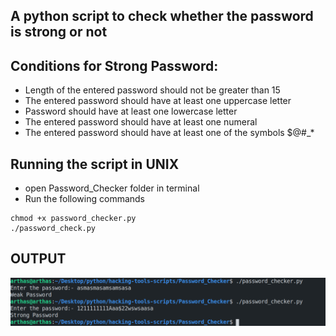 ## A python script to check whether the password is strong or not

## Conditions for Strong Password:

- Length of the entered password should not be greater than 15
- The entered password should have at least one uppercase letter
- Password should have at least one lowercase letter
- The entered password should have at least one numeral
- The entered password should have at least one of the symbols $@#_*

## Running the script in UNIX
- open Password_Checker folder in terminal
- Run the following commands

```
chmod +x password_checker.py
./password_check.py

```
## OUTPUT
![Image](output_password_checker.png)







